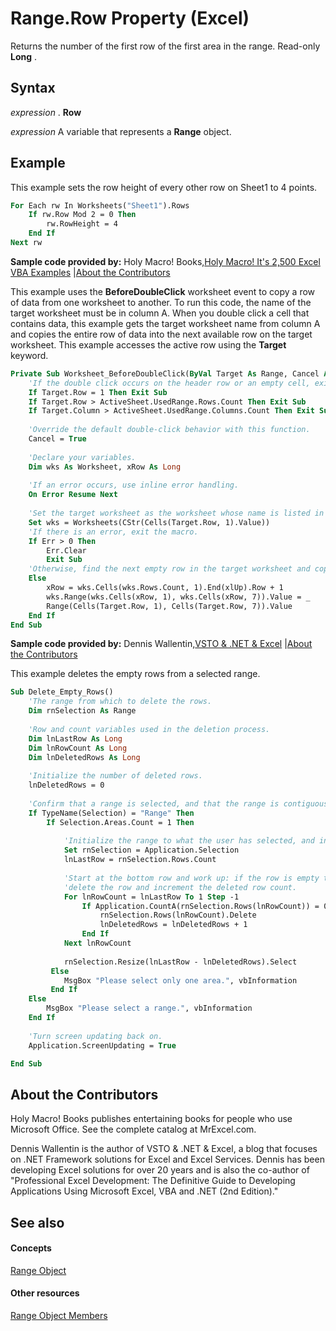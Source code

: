 
# Range.Row Property (Excel)

Returns the number of the first row of the first area in the range. Read-only  **Long** .


## Syntax

 _expression_ . **Row**

 _expression_ A variable that represents a **Range** object.


## Example

This example sets the row height of every other row on Sheet1 to 4 points.


```vb
For Each rw In Worksheets("Sheet1").Rows 
    If rw.Row Mod 2 = 0 Then 
        rw.RowHeight = 4 
    End If 
Next rw
```

 **Sample code provided by:** Holy Macro! Books,[Holy Macro! It's 2,500 Excel VBA Examples](http://www.mrexcel.com/store/index.php?l=product_detail&amp;p=1) |[About the Contributors](3c8d7351-4fc6-748b-c2a8-de3dab4b964e.md#AboutContributor)

This example uses the  **BeforeDoubleClick** worksheet event to copy a row of data from one worksheet to another. To run this code, the name of the target worksheet must be in column A. When you double click a cell that contains data, this example gets the target worksheet name from column A and copies the entire row of data into the next available row on the target worksheet. This example accesses the active row using the **Target** keyword.




```vb
Private Sub Worksheet_BeforeDoubleClick(ByVal Target As Range, Cancel As Boolean)
    'If the double click occurs on the header row or an empty cell, exit the macro.
    If Target.Row = 1 Then Exit Sub
    If Target.Row > ActiveSheet.UsedRange.Rows.Count Then Exit Sub
    If Target.Column > ActiveSheet.UsedRange.Columns.Count Then Exit Sub
    
    'Override the default double-click behavior with this function.
    Cancel = True
    
    'Declare your variables.
    Dim wks As Worksheet, xRow As Long
    
    'If an error occurs, use inline error handling.
    On Error Resume Next
    
    'Set the target worksheet as the worksheet whose name is listed in the first cell of the current row.
    Set wks = Worksheets(CStr(Cells(Target.Row, 1).Value))
    'If there is an error, exit the macro.
    If Err > 0 Then
        Err.Clear
        Exit Sub
    'Otherwise, find the next empty row in the target worksheet and copy the data into that row.
    Else
        xRow = wks.Cells(wks.Rows.Count, 1).End(xlUp).Row + 1
        wks.Range(wks.Cells(xRow, 1), wks.Cells(xRow, 7)).Value = _
        Range(Cells(Target.Row, 1), Cells(Target.Row, 7)).Value
    End If
End Sub
```

 **Sample code provided by:** Dennis Wallentin,[VSTO &amp; .NET &amp; Excel](http://xldennis.wordpress.com/) |[About the Contributors](3c8d7351-4fc6-748b-c2a8-de3dab4b964e.md#AboutContributor)

This example deletes the empty rows from a selected range.




```vb
Sub Delete_Empty_Rows()
    'The range from which to delete the rows.
    Dim rnSelection As Range
    
    'Row and count variables used in the deletion process.
    Dim lnLastRow As Long
    Dim lnRowCount As Long
    Dim lnDeletedRows As Long
    
    'Initialize the number of deleted rows.
    lnDeletedRows = 0
    
    'Confirm that a range is selected, and that the range is contiguous.
    If TypeName(Selection) = "Range" Then
        If Selection.Areas.Count = 1 Then
            
            'Initialize the range to what the user has selected, and initialize the count for the upcoming FOR loop.
            Set rnSelection = Application.Selection
            lnLastRow = rnSelection.Rows.Count
        
            'Start at the bottom row and work up: if the row is empty then
            'delete the row and increment the deleted row count.
            For lnRowCount = lnLastRow To 1 Step -1
                If Application.CountA(rnSelection.Rows(lnRowCount)) = 0 Then
                    rnSelection.Rows(lnRowCount).Delete
                    lnDeletedRows = lnDeletedRows + 1
                End If
            Next lnRowCount
        
            rnSelection.Resize(lnLastRow - lnDeletedRows).Select
         Else
            MsgBox "Please select only one area.", vbInformation
         End If
    Else
        MsgBox "Please select a range.", vbInformation
    End If
    
    'Turn screen updating back on.
    Application.ScreenUpdating = True

End Sub
```


## About the Contributors
<a name="AboutContributor"> </a>

Holy Macro! Books publishes entertaining books for people who use Microsoft Office. See the complete catalog at MrExcel.com. 

Dennis Wallentin is the author of VSTO &amp; .NET &amp; Excel, a blog that focuses on .NET Framework solutions for Excel and Excel Services. Dennis has been developing Excel solutions for over 20 years and is also the co-author of "Professional Excel Development: The Definitive Guide to Developing Applications Using Microsoft Excel, VBA and .NET (2nd Edition)." 


## See also
<a name="AboutContributor"> </a>


#### Concepts


[Range Object](b8207778-0dcc-4570-1234-f130532cc8cd.md)
#### Other resources


[Range Object Members](4336bf81-1e63-7e44-1792-baf366a027a7.md)
